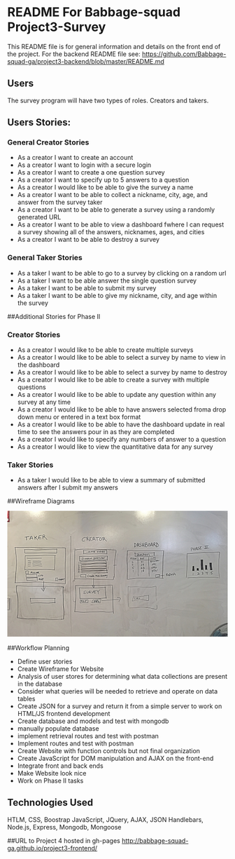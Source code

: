 # README For Babbage-squad Project3-Survey
This README file is for general information and details on the front end of the project.  For the backend README file
see: https://github.com/Babbage-squad-ga/project3-backend/blob/master/README.md

## Users
The survey program will have two types of roles. Creators and takers.
## Users Stories:
### General Creator Stories
* As a creator I want to create an account
* As a creator I want to login with a secure login
* As a creator I want to create a one question survey
* As a creator I want to specify up to 5 answers to a question
* As a creator I would like to be able to give the survey a name
* As a creator I want to be able to collect a nickname, city, age, and answer from the survey taker
* As a creator I want to be able to generate a survey using a randomly generated URL
* As a creator I want to be able to view a dashboard fwhere I can request a survey showing all of the answers, nicknames, ages, and cities
* As a creator I want to be able to destroy a survey




### General Taker Stories
* As a taker I want to be able to go to a survey by clicking on a random url
* As a taker I want to be able answer the single question survey
* As a taker I want to be able to submit my survey
* As a taker I want to be able to give my nickname, city, and age within the survey



##Additional Stories for Phase II
### Creator Stories
* As a creator I would like to be able to create multiple surveys
* As a creator I would like to be able to select a survey by name to view in the dashboard
* As a creator I would like to be able to select a survey by name to destroy
* As a creator I would like to be able to create a survey with multiple questions
* As a creator I would like to be able to update any question within any survey at any time
* As a creator I would like to be able to have answers selected froma drop down menu or entered in a text box format
* As a creator I would like to be able to have the dashboard update in real time to see the answers pour in as they are completed
* As a creator I would like to specify any numbers of answer to a question
* As a creator I would like to view the quantitative data for any survey




### Taker Stories
* As a taker I would like to be able to view a summary of submitted answers after I submit my answers




##Wireframe Diagrams

<img src="wire-frames.jpg">

##Workflow Planning
* Define user stories
* Create Wireframe for Website
* Analysis of user stores for determining what data collections are present in the database
* Consider what queries will be needed to retrieve and operate on data tables
* Create JSON for a survey and return it from a simple server to work on HTML/JS frontend development
* Create database and models and test with mongodb
* manually populate database
* implement retrieval routes and test with postman
* Implement routes and test with postman
* Create Website with function controls but not final organization
* Create JavaScript for DOM manipulation and AJAX on the front-end
* Integrate front and back ends
* Make Website look nice
* Work on Phase II tasks

## Technologies Used
HTLM, CSS, Boostrap
JavaScript,  JQuery, AJAX, JSON
Handlebars, Node.js, Express, Mongodb, Mongoose

##URL to Project 4 hosted in gh-pages
http://babbage-squad-ga.github.io/project3-frontend/


